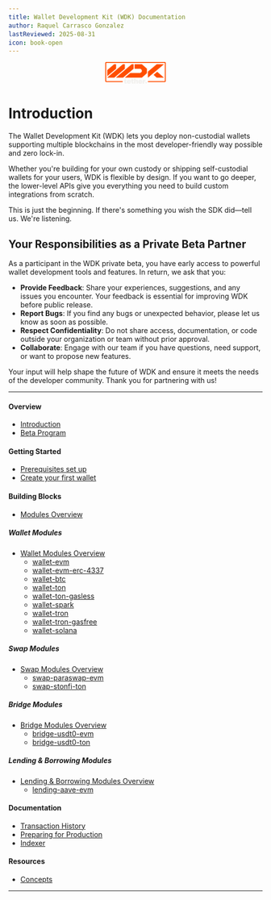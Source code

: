 ```yaml
---
title: Wallet Development Kit (WDK) Documentation
author: Raquel Carrasco Gonzalez
lastReviewed: 2025-08-31
icon: book-open
---
```

<p align="center">
  <img src="./assets/logo.png" width="120" />
</p>

# Introduction

The Wallet Development Kit (WDK) lets you deploy non-custodial wallets supporting multiple blockchains in the most developer-friendly way possible and zero lock-in.

Whether you're building for your own custody or shipping self-custodial wallets for your users, WDK is flexible by design. If you want to go deeper, the lower-level APIs give you everything you need to build custom integrations from scratch.

This is just the beginning. If there's something you wish the SDK did—tell us. We're listening.

## Your Responsibilities as a Private Beta Partner

As a participant in the WDK private beta, you have early access to powerful wallet development tools and features. In return, we ask that you:

- **Provide Feedback**: Share your experiences, suggestions, and any issues you encounter. Your feedback is essential for improving WDK before public release.
- **Report Bugs**: If you find any bugs or unexpected behavior, please let us know as soon as possible.
- **Respect Confidentiality**: Do not share access, documentation, or code outside your organization or team without prior approval.
- **Collaborate**: Engage with our team if you have questions, need support, or want to propose new features.

Your input will help shape the future of WDK and ensure it meets the needs of the developer community. Thank you for partnering with us!

---

#### Overview

- [Introduction](overview/introduction.md)
- [Beta Program](overview/beta-program.md)

#### Getting Started

- [Prerequisites set up](getting-started/prerequisites.md)
- [Create your first wallet](getting-started/quick-start.md)

#### Building Blocks
- [Modules Overview](wdk-modules/overview.md)

##### Wallet Modules
  - [Wallet Modules Overview](wdk-modules/wallet-modules/overview.md)
    - [wallet-evm](wdk-modules/wallet-modules/wallet-evm/overview.md)
    - [wallet-evm-erc-4337](wdk-modules/wallet-modules/wallet-evm-erc-4337/overview.md)
    - [wallet-btc](wdk-modules/wallet-modules/wallet-btc/overview.md)
    - [wallet-ton](wdk-modules/wallet-modules/wallet-ton/overview.md)
    - [wallet-ton-gasless](wdk-modules/wallet-modules/wallet-ton-gasless/overview.md)
    - [wallet-spark](wdk-modules/wallet-modules/wallet-spark/overview.md)
    - [wallet-tron](wdk-modules/wallet-modules/wallet-tron/overview.md)
    - [wallet-tron-gasfree](wdk-modules/wallet-modules/wallet-tron-gasfree/overview.md)
    - [wallet-solana](wdk-modules/wallet-modules/wallet-solana/overview.md)

##### Swap Modules
  - [Swap Modules Overview](wdk-modules/swap-modules/overview.md)
    - [swap-paraswap-evm](wdk-modules/swap-modules/wdk-protocol-swap-paraswap-evm/overview.md)
    - [swap-stonfi-ton](wdk-modules/swap-modules/wdk-protocol-swap-stonfi-ton/overview.md)

##### Bridge Modules
  - [Bridge Modules Overview](wdk-modules/bridge-modules/overview.md)
    - [bridge-usdt0-evm](wdk-modules/bridge-modules/wdk-protocol-bridge-usdt0-evm/overview.md)
    - [bridge-usdt0-ton](wdk-modules/bridge-modules/wdk-protocol-bridge-usdt0-ton/overview.md)

 ##### Lending & Borrowing Modules
  - [Lending & Borrowing Modules Overview](wdk-modules/lending-modules/overview.md)
    - [lending-aave-evm](wdk-modules/lending-modules/wdk-protocol-lending-aave-evm/overview.md)

#### Documentation

- [Transaction History](documentation/transaction-history.md)
- [Preparing for Production](documentation/preparing-for-production.md)
- [Indexer](documentation/indexer-overview.md)

#### Resources
- [Concepts](resources/concepts.md)

---

